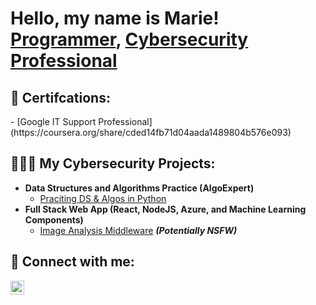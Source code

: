 <h1>Hello, my name is Marie! <br/><a href="https://github.com/tbundage100">Programmer</a>, <a href="https://www.linkedin.com/in/marie-bundage-a5bb7911a/">Cybersecurity Professional</a>
<h2>📝 Certifcations:</h2>
- [Google IT Support Professional] (https://coursera.org/share/cded14fb71d04aada1489804b576e093)  
  
  <h2>👩🏽‍💻 My Cybersecurity Projects:</h2>

- <b>Data Structures and Algorithms Practice (AlgoExpert)</b>
  - [Praciting DS & Algos in Python](https://github.com/joshmadakor1/Algorithms-Practice)
- <b>Full Stack Web App (React, NodeJS, Azure, and Machine Learning Components)</b>
  - [Image Analysis Middleware](https://github.com/joshmadakor1/4chan-Image-Analysis-Middleware-C964) <b><i>(Potentially NSFW)</b></i>

<h2> 🤳 Connect with me:</h2>

[<img align="left" alt="JoshMadakor | LinkedIn" width="22px" src="https://cdn.jsdelivr.net/npm/simple-icons@v3/icons/linkedin.svg" />][linkedin]


[linkedin]: https://linkedin.com/in/marie-bundage-a5bb7911a/

